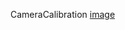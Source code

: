 CameraCalibration
[image](https://github.com/blogercn/CameraCalibration/blob/master/Screenshot_20170628-114223.jpg)
